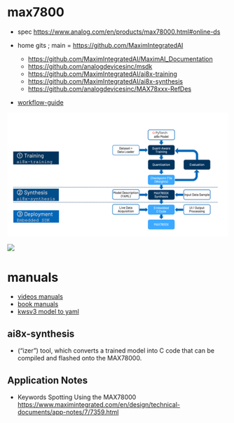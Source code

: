 # max7800

* spec https://www.analog.com/en/products/max78000.html#online-ds

* home gits ; main  =  https://github.com/MaximIntegratedAI
    * https://github.com/MaximIntegratedAI/MaximAI_Documentation
    * https://github.com/analogdevicesinc/msdk
    * https://github.com/MaximIntegratedAI/ai8x-training
    * https://github.com/MaximIntegratedAI/ai8x-synthesis
    * https://github.com/analogdevicesinc/MAX78xxx-RefDes


* [workflow-guide](https://github.com/MaximIntegratedAI/MaximAI_Documentation/blob/main/Guides/MAX78000_Workflow_Guide.md#max78000-workflow-guide)

![](https://github.com/MaximIntegratedAI/ai8x-training/raw/develop/docs/DevelopmentFlow.png)

![](https://github.com/MaximGorkem/ai8x-test-training/blob/develop/docs/DevelopmentFlow.png?raw=true)

# manuals

* [videos manuals](./01_docs/general/readme.md)
* [book manuals](./02_manuals/readme.md)
* [kwsv3 model to yaml](./01_docs/kwsv3/readme.md)



## ai8x-synthesis 
* (“izer”) tool, which converts a trained model into C code that can be compiled and flashed onto the MAX78000.




## Application Notes
* Keywords Spotting Using the MAX78000  https://www.maximintegrated.com/en/design/technical-documents/app-notes/7/7359.html

